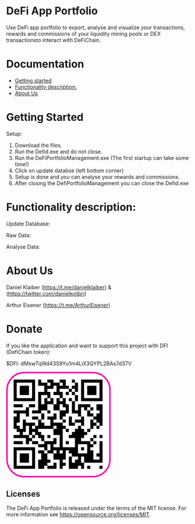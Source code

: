 # DeFi App Portfolio

Use DeFi app portfolio to export, analyse and visualize your transactions, rewards and commissions of your liquidity mining pools or DEX transactionsto interact with DeFiChain. 

# Documentation

- [Getting started](#getting-started)
- [Functionality description:](#functionality-description)
- [About Us](#about-us)

# Getting Started
Setup:
  1. Download the files.
  2. Run the Defid.exe and do not close.
  3. Run the DeFiPortfolioManagement.exe (The first startup can take some time!)
  4. Click on update databse (left bottom corner)
  5. Setup is done and you can analyse your rewards and commissions.
  6. After closing the DefiPortfolioManagement you can close the Defid.exe
  
# Functionality description:
Update Database:

Raw Data:

Analyse Data:

# About Us
Daniel Klaiber (https://t.me/danielklaiber) & (https://twitter.com/danielkolibri)

Arthur Eisener (https://t.me/ArthurEisener)

# Donate

If you like the application and want to support this project with DFI (DefiChain token):

$DFI: dMswTqWd43S9Yu1m4LiX3QYPL2BAs7d37V
 
![Donate](./src/icons/DonateQR.png)



## Licenses

The DeFi App Portfolio is released under the terms of the MIT license. For more information see https://opensource.org/licenses/MIT.
